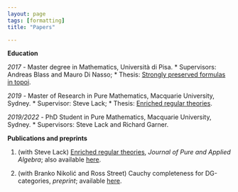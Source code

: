 ```yaml
---
layout: page
tags: [formatting]
title: "Papers"

---
```


**Education**
  
*2017* - Master degree in Mathematics, Università di Pisa.
    * Supervisors: Andreas Blass and Mauro Di Nasso;
    * Thesis: [Strongly preserved formulas in topoi](https://etd.adm.unipi.it/t/etd-11222017-094128/).

*2019* - Master of Research in Pure Mathematics, Macquarie University, Sydney.
    * Supervisor: Steve Lack;
    * Thesis: [Enriched regular theories](http://hdl.handle.net/1959.14/1270426).

*2019/2022* - PhD Student in Pure Mathematics, Macquarie University, Sydney.
    * Supervisors: Steve Lack and Richard Garner.




**Publications and preprints**

1. (with Steve Lack) [Enriched regular theories](https://doi.org/10.1016/j.jpaa.2019.106268), *Journal of Pure and Applied Algebra*; also available [here](https://arxiv.org/abs/1907.02301). 

2. (with Branko Nikolić and Ross Street) Cauchy completeness for DG-categories, *preprint*; available [here](https://arxiv.org/abs/2012.10157). 
